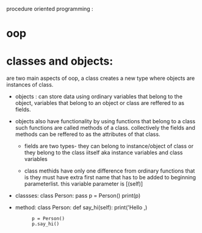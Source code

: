 procedure oriented programming : 


# oop

# classes and objects:
 are two main aspects of oop, a class creates a new type where objects are instances of class.

 * objects : can store data using ordinary variables that belong to the object, variables that belong to an object or class are reffered to as fields. 
 * objects also have functionality by using functions that belong to a class such functions are called methods of a class. collectively the fields and methods can be reffered to as the attributes of that class.
    * fields are two types- they can belong to instance/object of class or they belong to the class iitself aka instance variables and class variables

    * class methids have only one difference from ordinary functions that is they must have extra first name that has to be added to beginning parameterlist. this variable parameter is [(self)] 

* classses: class Person:
                pass
            p = Person()
            print(p)
* method:   class Person:
                def say_hi(self):
                    print('Hello ,)

            p = Person()
            p.say_hi()